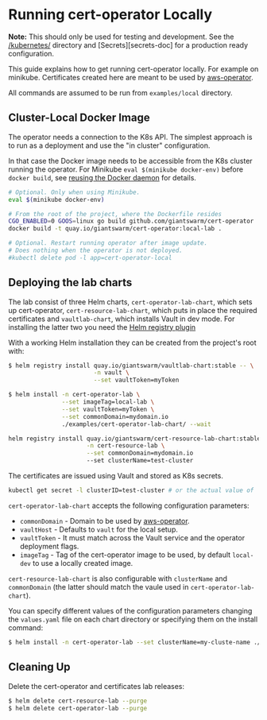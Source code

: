 # Running cert-operator Locally

**Note:** This should only be used for testing and development. See the
[/kubernetes/][kubernetes-dir] directory and [Secrets][secrets-doc] for
a production ready configuration.

[kubernetes-dir]: https://github.com/giantswarm/cert-operator/tree/master/kubernetes
[secrests-doc]: https://github.com/giantswarm/cert-operator#secrets

This guide explains how to get running cert-operator locally. For example on
minikube. Certificates created here are meant to be used by [aws-operator].

All commands are assumed to be run from `examples/local` directory.

[aws-operator]: https://github.com/giantswarm/aws-operator

## Cluster-Local Docker Image

The operator needs a connection to the K8s API. The simplest approach is to run
as a deployment and use the "in cluster" configuration.

In that case the Docker image needs to be accessible from the K8s cluster
running the operator. For Minikube `eval $(minikube docker-env)` before `docker
build`, see [reusing the Docker daemon] for details.

[reusing the docker daemon]: https://github.com/kubernetes/minikube/blob/master/docs/reusing_the_docker_daemon.md

```bash
# Optional. Only when using Minikube.
eval $(minikube docker-env)

# From the root of the project, where the Dockerfile resides
CGO_ENABLED=0 GOOS=linux go build github.com/giantswarm/cert-operator
docker build -t quay.io/giantswarm/cert-operator:local-lab .

# Optional. Restart running operator after image update.
# Does nothing when the operator is not deployed.
#kubectl delete pod -l app=cert-operator-local
```

## Deploying the lab charts

The lab consist of three Helm charts, `cert-operator-lab-chart`, which sets up cert-operator,
`cert-resource-lab-chart`, which puts in place the required certificates and `vaultlab-chart`,
which installs Vault in dev mode. For installing the latter two you need the [Helm registry plugin](https://github.com/app-registry/appr-helm-plugin)

With a working Helm installation they can be created from the project's root with:

```bash
$ helm registry install quay.io/giantswarm/vaultlab-chart:stable -- \
                        -n vault \
                        --set vaultToken=myToken

$ helm install -n cert-operator-lab \
               --set imageTag=local-lab \
               --set vaultToken=myToken \
               --set commonDomain=mydomain.io
               ./examples/cert-operator-lab-chart/ --wait

helm registry install quay.io/giantswarm/cert-resource-lab-chart:stable -- \
                      -n cert-resource-lab \
                      --set commonDomain=mydomain.io
                      --set clusterName=test-cluster
```

The certificates are issued using Vault and stored as K8s secrets.

```bash
kubectl get secret -l clusterID=test-cluster # or the actual value of `clusterName`
```

`cert-operator-lab-chart` accepts the following configuration parameters:
* `commonDomain` - Domain to be used by [aws-operator].
* `vaultHost` - Defaults to `vault` for the local setup.
* `vaultToken` - It must match across the Vault service and the operator deployment flags.
* `imageTag` - Tag of the cert-operator image to be used, by default `local-dev` to use a locally created
image.

`cert-resource-lab-chart` is also configurable with `clusterName` and `commonDomain` (the latter should match the vaule
used in `cert-operator-lab-chart`).


You can specify different values of the configuration parameters changing the `values.yaml` file on each
chart directory or specifying them on the install command:
```bash
$ helm install -n cert-operator-lab --set clusterName=my-cluste-name ./cert-operator-lab-chart/ --wait
```

## Cleaning Up

Delete the cert-operator and certificates lab releases:

```bash
$ helm delete cert-resource-lab --purge
$ helm delete cert-operator-lab --purge
```
